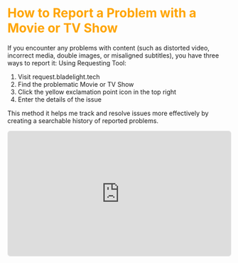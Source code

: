 # <span style="color:orange">How to Report a Problem with a Movie or TV Show</span>
If you encounter any problems with content (such as distorted video, incorrect media, double images, or misaligned subtitles), you have three ways to report it:
Using Requesting Tool:
1. Visit request.bladelight.tech
2. Find the problematic Movie or TV Show
3. Click the yellow exclamation point icon in the top right
4. Enter the details of the issue

This method it helps me track and resolve issues more effectively by creating a searchable history of reported problems.
<div style="position:relative;height:0;width:100%;overflow:hidden;z-index:1;border-radius:6px;box-sizing:border-box;border:1px solid #e7e7e7;padding-bottom:calc(49.64843750% + 31px)">
<iframe src="https://www.guidejar.com/guides/5ffd99b6-cbb3-484f-b032-5876b8033a97" width="100%" height="100%" style="position:absolute;inset:0" allowfullscreen frameborder="0"></iframe>
</div>
